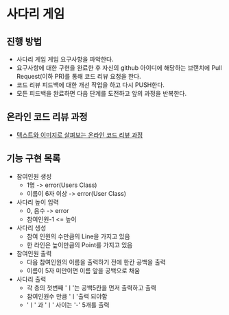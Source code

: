 # 사다리 게임
## 진행 방법
* 사다리 게임 게임 요구사항을 파악한다.
* 요구사항에 대한 구현을 완료한 후 자신의 github 아이디에 해당하는 브랜치에 Pull Request(이하 PR)를 통해 코드 리뷰 요청을 한다.
* 코드 리뷰 피드백에 대한 개선 작업을 하고 다시 PUSH한다.
* 모든 피드백을 완료하면 다음 단계를 도전하고 앞의 과정을 반복한다.

## 온라인 코드 리뷰 과정
* [텍스트와 이미지로 살펴보는 온라인 코드 리뷰 과정](https://github.com/nextstep-step/nextstep-docs/tree/master/codereview)

## 기능 구현 목록
* 참여인원 생성
  * 1명 -> error(Users Class)
  * 이름이 6자 이상 -> error(User Class)
* 사다리 높이 입력
  * 0, 음수 -> error
  * 참여인원-1 <= 높이
* 사다리 생성
  * 참여 인원의 수만큼의 Line을 가지고 있음
  * 한 라인은 높이만큼의 Point를 가지고 있음
* 참여인원 출력
  * 다음 참여인원의 이름을 출력하기 전에 한칸 공백을 출력
  * 이름이 5자 미만이면 이름 앞을 공백으로 채움 
* 사다리 출력
  * 각 층의 첫번째 'ㅣ'는 공백5칸을 먼저 출력하고 출력
  * 참여인원수 만큼 'ㅣ'출력 되야함
  * 'ㅣ' 과 'ㅣ' 사이는 '-' 5개를 출력
